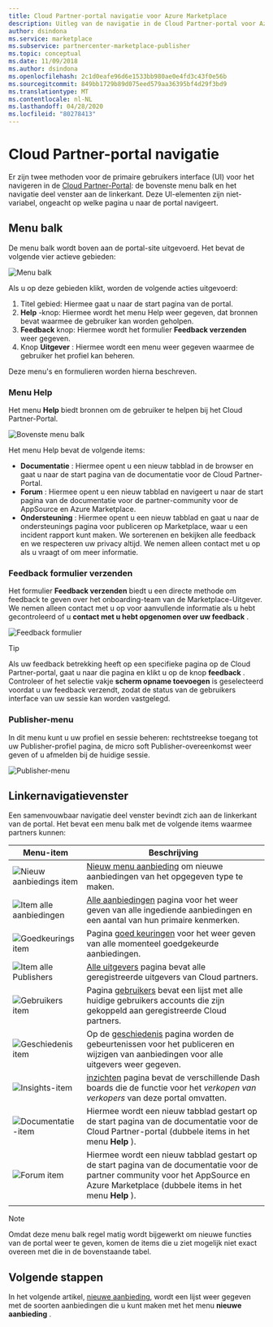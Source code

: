 ```yaml
---
title: Cloud Partner-portal navigatie voor Azure Marketplace
description: Uitleg van de navigatie in de Cloud Partner-portal voor Azure Marketplace.
author: dsindona
ms.service: marketplace
ms.subservice: partnercenter-marketplace-publisher
ms.topic: conceptual
ms.date: 11/09/2018
ms.author: dsindona
ms.openlocfilehash: 2c1d0eafe96d6e1533bb980ae0e4fd3c43f0e56b
ms.sourcegitcommit: 849bb1729b89d075eed579aa36395bf4d29f3bd9
ms.translationtype: MT
ms.contentlocale: nl-NL
ms.lasthandoff: 04/28/2020
ms.locfileid: "80278413"
---
```

# <a name="cloud-partner-portal-navigation"></a>Cloud Partner-portal navigatie

Er zijn twee methoden voor de primaire gebruikers interface (UI) voor het navigeren in de [Cloud Partner-Portal](https://cloudpartner.azure.com): de bovenste menu balk en het navigatie deel venster aan de linkerkant.  Deze UI-elementen zijn niet-variabel, ongeacht op welke pagina u naar de portal navigeert.


## <a name="menu-bar"></a>Menu balk

De menu balk wordt boven aan de portal-site uitgevoerd.  Het bevat de volgende vier actieve gebieden:

![Menu balk](./media/top-menubar1.png)

Als u op deze gebieden klikt, worden de volgende acties uitgevoerd:

1. Titel gebied: Hiermee gaat u naar de start pagina van de portal.
2. **Help** -knop: Hiermee wordt het menu Help weer gegeven, dat bronnen bevat waarmee de gebruiker kan worden geholpen.
3. **Feedback** knop: Hiermee wordt het formulier **Feedback verzenden** weer gegeven.
4. Knop **Uitgever** : Hiermee wordt een menu weer gegeven waarmee de gebruiker het profiel kan beheren.

Deze menu's en formulieren worden hierna beschreven.

### <a name="help-menu"></a>Menu Help

Het menu **Help** biedt bronnen om de gebruiker te helpen bij het Cloud Partner-Portal.

![Bovenste menu balk](./media/top-menubar2.png)

Het menu Help bevat de volgende items:

- **Documentatie** : Hiermee opent u een nieuw tabblad in de browser en gaat u naar de start pagina van de documentatie voor de Cloud Partner-Portal. 
- **Forum** : Hiermee opent u een nieuw tabblad en navigeert u naar de start pagina van de documentatie voor de partner-community voor de AppSource en Azure Marketplace.
- **Ondersteuning** : Hiermee opent u een nieuw tabblad en gaat u naar de ondersteunings pagina voor publiceren op Marketplace, waar u een incident rapport kunt maken.  We sorterenen en bekijken alle feedback en we respecteren uw privacy altijd. We nemen alleen contact met u op als u vraagt of om meer informatie.


### <a name="send-us-feedback-form"></a>Feedback formulier verzenden

Het formulier **Feedback verzenden** biedt u een directe methode om feedback te geven over het onboarding-team van de Marketplace-Uitgever.  We nemen alleen contact met u op voor aanvullende informatie als u hebt gecontroleerd of u **contact met u hebt opgenomen over uw feedback** .

![Feedback formulier](./media/feedback-form.png)

> [!TIP]
> Als uw feedback betrekking heeft op een specifieke pagina op de Cloud Partner-portal, gaat u naar die pagina en klikt u op de knop **feedback** .  Controleer of het selectie vakje **scherm opname toevoegen** is geselecteerd voordat u uw feedback verzendt, zodat de status van de gebruikers interface van uw sessie kan worden vastgelegd. 


### <a name="publisher-menu"></a>Publisher-menu

In dit menu kunt u uw profiel en sessie beheren: rechtstreekse toegang tot uw Publisher-profiel pagina, de micro soft Publisher-overeenkomst weer geven of u afmelden bij de huidige sessie. 

![Publisher-menu](./media/publisher-menu.png)


## <a name="left-navigation-pane"></a>Linkernavigatievenster

Een samenvouwbaar navigatie deel venster bevindt zich aan de linkerkant van de portal.  Het bevat een menu balk met de volgende items waarmee partners kunnen:


|    **Menu-item**     |      **Beschrijving**                       |
|    -------------     |      ---------------                       |
| ![Nieuw aanbiedings item](./media/left-navbar1.png) | [Nieuw menu aanbieding](./cpp-new-offer-menu.md) om nieuwe aanbiedingen van het opgegeven type te maken. |
| ![Item alle aanbiedingen](./media/left-navbar2.png) | [Alle aanbiedingen](./cpp-all-offers-page.md) pagina voor het weer geven van alle ingediende aanbiedingen en een aantal van hun primaire kenmerken. |
| ![Goedkeurings item](./media/left-navbar3.png) | Pagina [goed keuringen](./cpp-approvals-page.md) voor het weer geven van alle momenteel goedgekeurde aanbiedingen. |
| ![Item alle Publishers](./media/left-navbar4.png) | [Alle uitgevers](./cpp-all-publishers-page.md) pagina bevat alle geregistreerde uitgevers van Cloud partners. |
| ![Gebruikers item](./media/left-navbar5.png) | Pagina [gebruikers](./cpp-users-page.md) bevat een lijst met alle huidige gebruikers accounts die zijn gekoppeld aan geregistreerde Cloud partners. |
| ![Geschiedenis item](./media/left-navbar6.png) | Op de [geschiedenis](./cpp-history-page.md) pagina worden de gebeurtenissen voor het publiceren en wijzigen van aanbiedingen voor alle uitgevers weer gegeven. |
| ![Insights-item](./media/left-navbar7.png) | [inzichten](./cpp-insights-page.md) pagina bevat de verschillende Dash boards die de functie voor het *verkopen van verkopers* van deze portal omvatten. |
| ![Documentatie-item](./media/left-navbar8.png) | Hiermee wordt een nieuw tabblad gestart op de start pagina van de documentatie voor de Cloud Partner-portal (dubbele items in het menu **Help** ). |
| ![Forum item](./media/left-navbar9.png)  | Hiermee wordt een nieuw tabblad gestart op de start pagina van de documentatie voor de partner community voor het AppSource en Azure Marketplace (dubbele items in het menu **Help** ). |
|  |  |

> [!NOTE]
> Omdat deze menu balk regel matig wordt bijgewerkt om nieuwe functies van de portal weer te geven, komen de items die u ziet mogelijk niet exact overeen met die in de bovenstaande tabel.


## <a name="next-steps"></a>Volgende stappen

In het volgende artikel, [nieuwe aanbieding](./cpp-new-offer-menu.md), wordt een lijst weer gegeven met de soorten aanbiedingen die u kunt maken met het menu **nieuwe aanbieding** .

